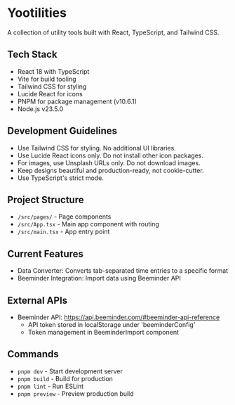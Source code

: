 # Yootilities

A collection of utility tools built with React, TypeScript, and Tailwind CSS.

## Tech Stack

- React 18 with TypeScript
- Vite for build tooling
- Tailwind CSS for styling
- Lucide React for icons
- PNPM for package management (v10.6.1)
- Node.js v23.5.0

## Development Guidelines

- Use Tailwind CSS for styling. No additional UI libraries.
- Use Lucide React icons only. Do not install other icon packages.
- For images, use Unsplash URLs only. Do not download images.
- Keep designs beautiful and production-ready, not cookie-cutter.
- Use TypeScript's strict mode.

## Project Structure

- `/src/pages/` - Page components
- `/src/App.tsx` - Main app component with routing
- `/src/main.tsx` - App entry point

## Current Features

- Data Converter: Converts tab-separated time entries to a specific format
- Beeminder Integration: Import data using Beeminder API

## External APIs

- Beeminder API: https://api.beeminder.com/#beeminder-api-reference
  - API token stored in localStorage under 'beeminderConfig'
  - Token management in BeeminderImport component

## Commands

- `pnpm dev` - Start development server
- `pnpm build` - Build for production
- `pnpm lint` - Run ESLint
- `pnpm preview` - Preview production build